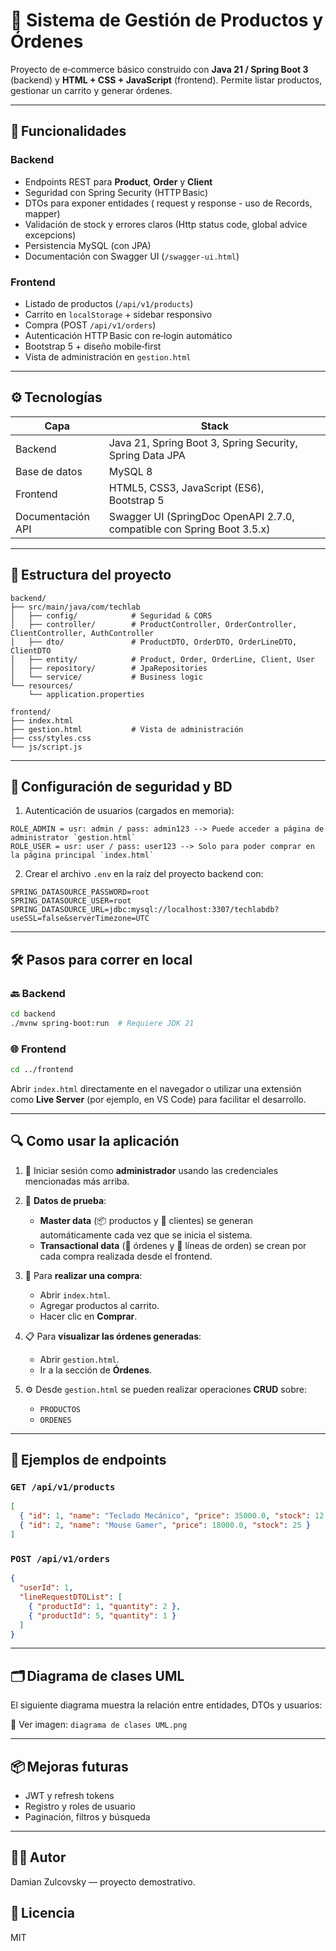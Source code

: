 # 🛒 Sistema de Gestión de Productos y Órdenes

Proyecto de e‑commerce básico construido con **Java 21 / Spring Boot 3** (backend) y **HTML + CSS + JavaScript** (frontend). Permite listar productos, gestionar un carrito y generar órdenes.

---

## 🚀 Funcionalidades


### Backend
 
- Endpoints REST para **Product**, **Order** y **Client**
- Seguridad con Spring Security (HTTP Basic)
- DTOs para exponer entidades ( request y response - uso de Records, mapper)
- Validación de stock y errores claros (Http status code, global advice excepcions)
- Persistencia MySQL (con JPA)
- Documentación con Swagger UI (`/swagger-ui.html`)


### Frontend

- Listado de productos (`/api/v1/products`)
- Carrito en `localStorage` + sidebar responsivo
- Compra (POST `/api/v1/orders`)
- Autenticación HTTP Basic con re‑login automático
- Bootstrap 5 + diseño mobile‑first
- Vista de administración en `gestion.html`

---

## ⚙️ Tecnologías

| Capa              | Stack                                                                  |
| ----------------- | ---------------------------------------------------------------------- |
| Backend           | Java 21, Spring Boot 3, Spring Security, Spring Data JPA               |
| Base de datos     | MySQL 8                                                                |
| Frontend          | HTML5, CSS3, JavaScript (ES6), Bootstrap 5                             |
| Documentación API | Swagger UI (SpringDoc OpenAPI 2.7.0, compatible con Spring Boot 3.5.x) |

---

## 📁 Estructura del proyecto

```
backend/
├── src/main/java/com/techlab
│   ├── config/            # Seguridad & CORS
│   ├── controller/        # ProductController, OrderController, ClientController, AuthController
│   ├── dto/               # ProductDTO, OrderDTO, OrderLineDTO, ClientDTO
│   ├── entity/            # Product, Order, OrderLine, Client, User
│   ├── repository/        # JpaRepositories
│   └── service/           # Business logic
└── resources/
    └── application.properties

frontend/
├── index.html
├── gestion.html           # Vista de administración
├── css/styles.css
└── js/script.js

```

---

## 🔐 Configuración de seguridad y BD

1. Autenticación de usuarios (cargados en memoria):

```
ROLE_ADMIN = usr: admin / pass: admin123 --> Puede acceder a página de administrator `gestion.html`
ROLE_USER = usr: user / pass: user123 --> Solo para poder comprar en la página principal `index.html`
```

2. Crear el archivo `.env` en la raíz del proyecto backend con:

```dotenv
SPRING_DATASOURCE_PASSWORD=root
SPRING_DATASOURCE_USER=root
SPRING_DATASOURCE_URL=jdbc:mysql://localhost:3307/techlabdb?useSSL=false&serverTimezone=UTC
```



---



## 🛠️ Pasos para correr en local

### 🔙 Backend

```bash
cd backend
./mvnw spring-boot:run  # Requiere JDK 21
```

### 🌐 Frontend

```bash
cd ../frontend
```

Abrir `index.html` directamente en el navegador o utilizar una extensión como **Live Server** (por ejemplo, en VS Code) para facilitar el desarrollo.

---

## 🔍 Como usar la aplicación

1. 🔐 Iniciar sesión como **administrador** usando las credenciales mencionadas más arriba.

2. 🧪 **Datos de prueba**:
   - **Master data** (📦 productos y 👤 clientes) se generan automáticamente cada vez que se inicia el sistema.
   - **Transactional data** (🧾 órdenes y 📄 líneas de orden) se crean por cada compra realizada desde el frontend.

3. 🛒 Para **realizar una compra**:
   - Abrir `index.html`.
   - Agregar productos al carrito.
   - Hacer clic en **Comprar**.

4. 📋 Para **visualizar las órdenes generadas**:
   - Abrir `gestion.html`.
   - Ir a la sección de **Órdenes**.

5. ⚙️ Desde `gestion.html` se pueden realizar operaciones **CRUD** sobre:
   - `PRODUCTOS`
   - `ORDENES`

---

## 🧪 Ejemplos de endpoints

### `GET /api/v1/products`

```json
[
  { "id": 1, "name": "Teclado Mecánico", "price": 35000.0, "stock": 12 },
  { "id": 2, "name": "Mouse Gamer", "price": 18000.0, "stock": 25 }
]
```

### `POST /api/v1/orders`

```json
{
  "userId": 1,
  "lineRequestDTOList": [
    { "productId": 1, "quantity": 2 },
    { "productId": 5, "quantity": 1 }
  ]
}
```

---


## 🗂️ Diagrama de clases UML

El siguiente diagrama muestra la relación entre entidades, DTOs y usuarios:

📄 Ver imagen: `diagrama de clases UML.png`

---
## 📦 Mejoras futuras

- JWT y refresh tokens
- Registro y roles de usuario
- Paginación, filtros y búsqueda

---

## 🧑‍💻 Autor

Damian Zulcovsky — proyecto demostrativo.

## 📄 Licencia

MIT

